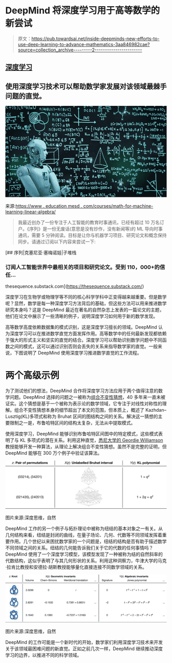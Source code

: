 # DeepMind 将深度学习用于高等数学的新尝试

> 原文：<https://pub.towardsai.net/inside-deepminds-new-efforts-to-use-deep-learning-to-advance-mathematics-3aa846982cae?source=collection_archive---------2----------------------->

## [深度学习](https://towardsai.net/p/category/machine-learning/deep-learning)

## 使用深度学习技术可以帮助数学家发展对该领域最棘手问题的直觉。

![](img/cbdadc18dfe0530c15f744c1fd8f97f2.png)

来源:[https://www . education mesd . com/courses/math-for-machine-learning-linear-algebra/](https://www.educationmesd.com/courses/math-for-mahine-learning-linear-algebra/)

> 我最近创办了一份专注于人工智能的教育时事通讯，已经有超过 10 万名订户。《序列》是一份无废话(意思是没有炒作，没有新闻等)的 ML 导向时事通讯，需要 5 分钟阅读。目标是让你与机器学习项目、研究论文和概念保持同步。请通过订阅以下内容来尝试一下:

[](https://thesequence.substack.com/) [## 序列|克塞尼亚·塞梅诺娃|子堆栈

### 订阅人工智能世界中最相关的项目和研究论文。受到 110，000+的信任…

thesequence.substack.com](https://thesequence.substack.com/) 

深度学习在生物学或物理学等不同的核心科学学科中正变得越来越重要。但是数学呢？显然，数学是每一种深度学习方法背后的基础，但这些方法可以用来推进数学研究本身吗？这是 DeepMind 最近在著名的自然杂志上发表的一篇论文的主题，他们在论文中展示了一些清晰的例子，说明深度学习如何用于新的数学发现。

高等数学高度依赖数据集的模式识别，这是深度学习擅长的领域。DeepMind 认为深度学习可以在推进数学直觉方面发挥作用。高等数学中的任何最新发现都依赖于强大的形式主义和坚实的直觉的结合。深度学习可以帮助识别数学问题中不同函数之间的模式，这可以通过识别否则会丢失的关系来指导数学家的直觉。一般来说，下图说明了 DeepMind 使用深度学习推进数学直觉的工作流程。

# 两个高级示例

为了测试他们的想法，DeepMind 合作将深度学习方法应用于两个值得注意的数学问题。DeepMind 选择的问题之一被称为[组合不变性猜想](https://dl.acm.org/doi/10.1016/j.jcta.2005.12.003)，40 多年来一直未被证实。这个猜想是基于一个被称为表示论的数学领域，它专注于对线性对称性的理解。组合不变性猜想本身的细节超出了本文的范围，但本质上，概述了 Kazhdan–Lusztig(KL)多项式和称为 Bruhat 区间的图结构之间的关系。解决这一猜想的主要限制之一是，布鲁哈特区间的结构太复杂，无法从中提取模式。

使用深度学习，DeepMind 能够识别布鲁哈特区间图中的特定模式，这些模式表明了与 KL 多项式的潜在关系。利用这种直觉，[悉尼大学的 Geordie Williamson](https://www.maths.usyd.edu.au/u/geordie/) 教授能够开发一种算法，从理论上解决组合不变性猜想。虽然不是完整的证明，但 DeepMind 能够在 300 万个例子中验证该算法。

![](img/d7414e4581986c30deee0afa708208b5.png)

图片来源:深度思维，自然

DeepMind 工作的另一个例子与拓扑理论中被称为纽结的基本对象之一有关。从几何结构来看，纽结是封闭的曲线，在量子场论、几何、代数等不同领域发挥着重要作用。几个世纪以来困扰数学家的一个问题是，纽结的结构是否有助于描述数学不同领域之间的关系。纽结的几何能告诉我们关于它的代数的任何事情吗？DeepMind 使用了一个深度学习模型，该模型发现了一种被称为结的自然斜率的代数结构，这似乎表明了与其几何形状的关系。利用这种洞察力，牛津大学的马克·拉肯比教授和安德拉·胡斯教授能够量化直接连接不同数学领域的关系。

![](img/1c693152d4e1af2657cd9770d6582415.png)

图片来源:深度思维，自然

DeepMind 的工作可能是一个新时代的开始，数学家们利用深度学习技术来开发关于该领域最困难问题的新直觉。正如之前几次一样，DeepMind 继续推动深度学习的边界，以推进不同的科学领域。